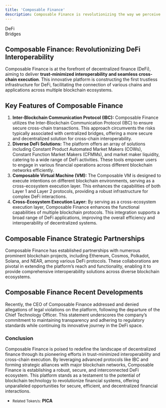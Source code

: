 ```yaml
---
title: 'Composable Finance'
description: Composable Finance is revolutionizing the way we perceive and interact with DeFi, ensuring a future where blockchain ecosystems are seamlessly connected and efficiently interoperable.
---
```

DeFi  
Bridges  

Composable Finance: Revolutionizing DeFi Interoperability
---------------------------------------------------------

Composable Finance is at the forefront of decentralized finance (DeFi), aiming to deliver **trust-minimized interoperability and seamless cross-chain execution**. This innovative platform is constructing the first trustless infrastructure for DeFi, facilitating the connection of various chains and applications across multiple blockchain ecosystems.

Key Features of Composable Finance
----------------------------------

1. **Inter-Blockchain Communication Protocol (IBC):** Composable Finance utilizes the Inter-Blockchain Communication Protocol (IBC) to ensure secure cross-chain transactions. This approach circumvents the risks typically associated with centralized bridges, offering a more secure and decentralized solution for cross-chain interoperability.
2. **Diverse DeFi Solutions:** The platform offers an array of solutions including Constant Product Automated Market Makers (COWs), Constant Function Market Makers (CFMMs), and market maker liquidity, catering to a wide range of DeFi activities. These tools empower users to engage in various financial operations across different blockchain networks efficiently.
3. **Composable Virtual Machine (VM):** The Composable VM is designed to execute intentions on different blockchain environments, serving as a cross-ecosystem execution layer. This enhances the capabilities of both Layer 1 and Layer 2 protocols, providing a robust infrastructure for complex DeFi interactions.
4. **Cross-Ecosystem Execution Layer:** By serving as a cross-ecosystem execution layer, Composable Finance enhances the functional capabilities of multiple blockchain protocols. This integration supports a broad range of DeFi applications, improving the overall efficiency and interoperability of decentralized systems.

Composable Finance Strategic Partnerships
-----------------------------------------

Composable Finance has established partnerships with numerous prominent blockchain projects, including Ethereum, Cosmos, Polkadot, Solana, and NEAR, among various DeFi protocols. These collaborations are pivotal in extending the platform’s reach and functionality, enabling it to provide comprehensive interoperability solutions across diverse blockchain ecosystems.

Composable Finance Recent Developments
--------------------------------------

Recently, the CEO of Composable Finance addressed and denied allegations of legal violations on the platform, following the departure of the Chief Technology Officer. This statement underscores the company’s commitment to maintaining transparency and adhering to regulatory standards while continuing its innovative journey in the DeFi space.

### Conclusion

Composable Finance is poised to redefine the landscape of decentralized finance through its pioneering efforts in trust-minimized interoperability and cross-chain execution. By leveraging advanced protocols like IBC and forming strategic alliances with major blockchain networks, Composable Finance is establishing a robust, secure, and interconnected DeFi ecosystem. This platform stands as a testament to the potential of blockchain technology to revolutionize financial systems, offering unparalleled opportunities for secure, efficient, and decentralized financial interactions.

- <small>Related Token/s:</small> **PICA**
